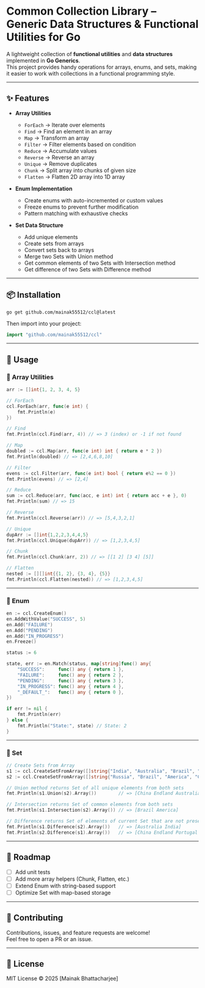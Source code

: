 # Common Collection Library – Generic Data Structures & Functional Utilities for Go

A lightweight collection of **functional utilities** and **data structures** implemented in **Go Generics**.  
This project provides handy operations for arrays, enums, and sets, making it easier to work with collections in a functional programming style.  

---

## ✨ Features  

- **Array Utilities**  
  - `ForEach` → Iterate over elements  
  - `Find` → Find an element in an array  
  - `Map` → Transform an array  
  - `Filter` → Filter elements based on condition  
  - `Reduce` → Accumulate values  
  - `Reverse` → Reverse an array  
  - `Unique` → Remove duplicates  
  - `Chunk` → Split array into chunks of given size
  - `Flatten` → Flatten 2D array into 1D array

- **Enum Implementation**  
  - Create enums with auto-incremented or custom values  
  - Freeze enums to prevent further modification  
  - Pattern matching with exhaustive checks  

- **Set Data Structure**  
  - Add unique elements  
  - Create sets from arrays  
  - Convert sets back to arrays  
  - Merge two Sets with Union method
  - Get common elements of two Sets with Intersection method
  - Get difference of two Sets with Difference method

---

## 📦 Installation  

```bash
go get github.com/mainak55512/ccl@latest
```

Then import into your project:  

```go
import "github.com/mainak55512/ccl"
```

---

## 🚀 Usage  

### 🔹 Array Utilities  

```go
arr := []int{1, 2, 3, 4, 5}

// ForEach
ccl.ForEach(arr, func(e int) {
	fmt.Println(e)
})

// Find
fmt.Println(ccl.Find(arr, 4)) // => 3 (index) or -1 if not found

// Map
doubled := ccl.Map(arr, func(e int) int { return e * 2 })
fmt.Println(doubled) // => [2,4,6,8,10]

// Filter
evens := ccl.Filter(arr, func(e int) bool { return e%2 == 0 })
fmt.Println(evens) // => [2,4]

// Reduce
sum := ccl.Reduce(arr, func(acc, e int) int { return acc + e }, 0)
fmt.Println(sum) // => 15

// Reverse
fmt.Println(ccl.Reverse(arr)) // => [5,4,3,2,1]

// Unique
dupArr := []int{1,2,2,3,4,4,5}
fmt.Println(ccl.Unique(dupArr)) // => [1,2,3,4,5]

// Chunk
fmt.Println(ccl.Chunk(arr, 2)) // => [[1 2] [3 4] [5]]

// Flatten
nested := [][]int{{1, 2}, {3, 4}, {5}}
fmt.Println(ccl.Flatten(nested)) // => [1,2,3,4,5]
```

---

### 🔹 Enum  

```go
en := ccl.CreateEnum()
en.AddWithValue("SUCCESS", 5)
en.Add("FAILURE")
en.Add("PENDING")
en.Add("IN_PROGRESS")
en.Freeze()

status := 6

state, err := en.Match(status, map[string]func() any{
	"SUCCESS":     func() any { return 1 },
	"FAILURE":     func() any { return 2 },
	"PENDING":     func() any { return 3 },
	"IN_PROGRESS": func() any { return 4 },
	"_DEFAULT_":   func() any { return 0 },
})

if err != nil {
	fmt.Println(err)
} else {
	fmt.Println("State:", state) // State: 2
}
```

---

### 🔹 Set  

```go
// Create Sets from Array
s1 := ccl.CreateSetFromArray([]string{"India", "Australia", "Brazil", "America"})
s2 := ccl.CreateSetFromArray([]string{"Russia", "Brazil", "America", "China", "Endland", "Portugal"})

// Union method returns Set of all unique elements from both sets
fmt.Println(s1.Union(s2).Array())        // => [China Endland Australia Brazil America India Portugal Russia]

// Intersection returns Set of common elements from both sets
fmt.Println(s1.Intersection(s2).Array()) // => [Brazil America]

// Difference returns Set of elements of current Set that are not present in other set
fmt.Println(s1.Difference(s2).Array())   // => [Australia India]
fmt.Println(s2.Difference(s1).Array())   // => [China Endland Portugal Russia]
```

---

## 📖 Roadmap  

- [ ] Add unit tests  
- [ ] Add more array helpers (Chunk, Flatten, etc.)  
- [ ] Extend Enum with string-based support  
- [ ] Optimize Set with map-based storage  

---

## 🤝 Contributing  

Contributions, issues, and feature requests are welcome!  
Feel free to open a PR or an issue.  

---

## 📜 License  

MIT License © 2025 [Mainak Bhattacharjee]  

